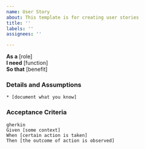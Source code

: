 ```yaml
---
name: User Story
about: This template is for creating user stories
title: ''
labels: ''
assignees: ''

---
```


**As a** [role]  
**I need** [function]  
**So that** [benefit]  
      
### Details and Assumptions
    * [document what you know]    
  
### Acceptance Criteria     
    gherkin 
    Given [some context]
    When [certain action is taken]
    Then [the outcome of action is observed]
